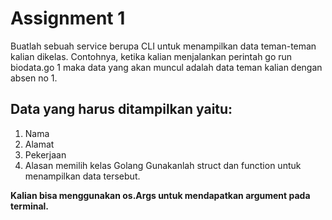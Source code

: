 # Assignment 1

Buatlah sebuah service berupa CLI untuk menampilkan data teman-teman kalian dikelas.
Contohnya, ketika kalian menjalankan perintah go run biodata.go 1 maka data yang akan muncul adalah data teman kalian dengan absen no 1. 
## Data yang harus ditampilkan yaitu:
1. Nama
2. Alamat
3. Pekerjaan
4. Alasan memilih kelas Golang Gunakanlah struct dan function untuk menampilkan data tersebut.
   
**Kalian bisa menggunakan os.Args untuk mendapatkan argument pada terminal.**